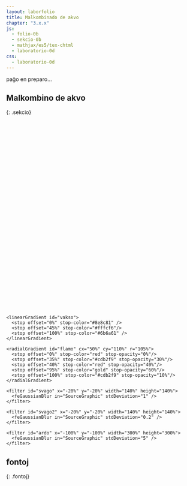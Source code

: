 ```yaml
---
layout: laborfolio
title: Malkombinado de akvo
chapter: "3.x.x"
js:
  - folio-0b
  - sekcio-0b 
  - mathjax/es5/tex-chtml
  - laboratorio-0d
css:
  - laboratorio-0d
---
```


paĝo en preparo...

<!--

https://de.wikipedia.org/wiki/Hofmannscher_Wasserzersetzungsapparat
https://www.3bscientific.de/product-manual/U14332_DE.pdf
http://dodo.fb06.fh-muenchen.de/lab_didaktik/pdf/web-elektrolyse.pdf

-->


## Malkombino de akvo
{: .sekcio}

<script>

  const eksperimentoj = {
  }

  let lab; // la laboratorio kaj iloj
  let aparato, voltmetro, eksperimento;
  const ALTO = 500;
  const LARĜO = 500;
  const X_HOFMANN = 200;

  function elektro() {
    //aparato.enhavo(eksperimento.ml);
    //mezurilo.valoro(0);
    // ŝaltu...
    const ŝaltilo = ĝi("#_plato_voltmetro .ŝaltilo");
    ŝaltilo.classList.add("ŝaltita");
    voltmetro.valoro(19.8);
    vezikoj();
  }

  function vezikoj() {
    const h_alto = 300; // alto de aparataj tuboj
    // ni uzas "falaĵo"-n por leviĝantaj vezikoj, tial supro estu 0 kaj faldistanco negativa!
    // la vezikoj ekas ĉe la elektrodo en alto (0,40)
    // kaj atingu ĝis la supro de la enhavo. Kiam la akvinivelo sinkas
    // ni devos poste adapti faldistancon (negativa, ĉar ili ja leviĝas)
    const v1 = { id: "veziko_O2", klasoj: "", n: 6, daŭro: 1, supro: 0, alto: -40, faldistanco: -h_alto, falaĵalto: 0, videblo: 1.0 };
    const v2 = { id: "veziko_O2", klasoj: "", n: 5, daŭro: 5, aperdaŭro: 3, supro: 0, alto: -40, faldistanco: -h_alto, falaĵalto: 0, videblo: 1.0 };

    const limigo_H2 = aparato.enhavlimigo("1");
    const limigo_O2 = aparato.enhavlimigo("2");
    veziketoj_O2 = Lab.falaĵo("vezikoj_O2","vezikoj",
        v1, v2, limigo_O2, 25, h_alto);
    veziketoj_H2 = Lab.falaĵo("vezikoj_H2","vezikoj",
        {...v1,...{id: "veziko_H2",n: 12}},
        {...v2, ...{id: "veziko_H2",n: 10}},
        limigo_H2, 25, h_alto);
    aparato.vezikoj(veziketoj_O2,"2");  // aldonu vezikojn al jama likvo
    aparato.vezikoj(veziketoj_H2,"1");  // aldonu vezikojn al jama likvo

    for (const a of ĉiuj("#vezikoj_H2 animate, #vezikoj_O2 animate")) {
      a.beginElement();
    }
    for (const am of ĉiuj("#vezikoj_H2 animateMotion, #vezikoj_O2 animateMotion")) {
      Lab.a(am,{
        repeatCount: "indefinite",
        fill: "remove"
      });
      am.beginElement();
    }
  }

  lanĉe(()=>{
    lab = new Laboratorio(ĝi("#eksperimento"),"fono",LARĜO,ALTO+10);

    // difinu vezikojn
    lab.difinoj().append(
      Lab.e("circle",{
        id: "veziko_H2",
        class: "veziko",
        r: 1.6
      }),
      Lab.e("circle",{
        id: "veziko_O2",
        class: "veziko",
        r: 2 // duoble volumeno: r_O2 = 1,25*r_H2
      })
    );

    // hofmann-aparato
    aparato = Lab.hofmanaparato("hofman",1); // elfluo = 100ml, t.e. malplena
    // du provtubojp por kapti gason
    ptubo1 = Lab.provtubo("provtubo_1",0,15,80,175);
    ptubo2 = Lab.provtubo("provtubo_2",0,15,80,182);
    // tensimezurilo
    voltmetro = new LabMezurilo("voltmetro",30,"V");

    // dratoj por kunligi la elekjtrodojn kun la voltmetro
    const drato_plus = new LabIlo("drato_plus");
    drato_plus.g = Lab.e("g",{id: "drato_plus"});
    drato_plus.g.append(
      Lab.e("path",{
            d: `M${10+120},${ALTO-90+20+1}Q160,${ALTO-90+20+2} 170,${ALTO-35}Q170,${ALTO-10} ${X_HOFMANN+8},${ALTO-10}`,
            class: "drato_plus"
        })
    );

    const drato_minus = new LabIlo("drato_minus");
    drato_minus.g = Lab.e("g",{id: "drato_minus"});
    drato_minus.g.append(
      Lab.e("path",{
            d: `M${10+120},${ALTO-90+60+2}Q180,${ALTO-90+60} 270,${ALTO-20}L${X_HOFMANN+130},${ALTO-10}`,
            class: "drato_minus"
        })
    );

    // keno por testo
    keno = new LabKeno("keno",4,150,5);
    // kandelo por testo
    kandelo = new LabKandelo("kandelo",40,16);

    lab.metu(drato_minus,{id:'drato_minus',x:0,y:0});
    lab.metu(drato_plus,{id:'drato_minus',x:0,y:0});
    lab.metu(voltmetro,{id: "voltmetro", x:10, y:ALTO-90});
    lab.metu(aparato,{id: "malsupre", x:X_HOFMANN, y:ALTO-20});
    lab.metu(ptubo1,{id: "maldekstre", x:X_HOFMANN, y: -95});
    lab.metu(ptubo2,{id: "dekstre", x:X_HOFMANN+140, y: -95});
    lab.metu(keno,{id: "keno", x:X_HOFMANN+190, y:ALTO-20});
    lab.metu(kandelo,{id: "kandelo", x:X_HOFMANN+230, y:ALTO-20});

    // ŝaltilo por la elektro
    const ŝaltilo = ĝi("#_plato_voltmetro .ŝaltilo");
    lab.klak_reago(ŝaltilo,(btn) => {
      elektro();
    });

  });
</script>

<svg id="eksperimento"
    version="1.1" 
    xmlns="http://www.w3.org/2000/svg" 
    xmlns:xlink="http://www.w3.org/1999/xlink" width="100%" viewBox="-10 -10 520 520">
 <style type="text/css">
    <![CDATA[
      .butono.premita rect {
        fill: #004b4b;
      }
      .likvo {
        fill: hsla(236, 14%, 75%, 0.4);
      }
      .veziko {
        fill: url(#vitro);
        stroke: black;
        stroke-width: 0.2;
      }
      .klemo_1 {
        fill: url(#klemo_plus);
      }
      .klemo_2 {
        fill: url(#klemo_minus);
      }
      .drato_plus {
        fill: none;
        stroke-width: 2;
        stroke: crimson;
      }
      .drato_minus {
        fill: none;
        stroke-width: 2;
        stroke: #223;
      }
      .ŝaltilo rect {
        stroke: #ccc;
        fill: #ddf;
      }
      .ŝaltilo.ŝaltita rect {
        fill: #668;
      }
      .ŝaltilo text {
        fill: #112;
        font-size: 11pt;
      }
      .ŝaltilo.ŝaltita text {
        fill: #811;
      }
    ]]>
  </style>

  <defs>
    <linearGradient id="ligno">
      <stop offset="0%" stop-color="#d0be8e" />
      <stop offset="40%" stop-color="#f5e7c0"/>
      <stop offset="100%" stop-color="#524a35" />
    </linearGradient>


    <linearGradient id="vakso">
      <stop offset="0%" stop-color="#8e8c81" />
      <stop offset="45%" stop-color="#fffcf6"/>
      <stop offset="100%" stop-color="#6b6a61" />
    </linearGradient>
        
    <radialGradient id="flamo" cx="50%" cy="110%" r="105%">
      <stop offset="0%" stop-color="red" stop-opacity="0%"/>
      <stop offset="35%" stop-color="#cdb2f9" stop-opacity="30%"/>
      <stop offset="40%" stop-color="red" stop-opacity="40%"/>
      <stop offset="95%" stop-color="gold" stop-opacity="60%"/>
      <stop offset="100%" stop-color="#cdb2f9" stop-opacity="10%"/>
    </radialGradient>
    
    <filter id="svago" x="-20%" y="-20%" width="140%" height="140%">    
      <feGaussianBlur in="SourceGraphic" stdDeviation="1" />
    </filter>
   
    <filter id="svago2" x="-20%" y="-20%" width="140%" height="140%">    
      <feGaussianBlur in="SourceGraphic" stdDeviation="0.2" />
    </filter>    

    <filter id="ardo" x="-100%" y="-100%" width="300%" height="300%">    
      <feGaussianBlur in="SourceGraphic" stdDeviation="5" />
    </filter>
  </defs>  
</svg>


## fontoj
{: .fontoj}

[^sx1]: [Eigendissoziation des Wassers entschlüsselt](https://www.scinexx.de/news/technik/eigendissoziation-des-wassers-entschluesselt/)
[^cu1]: [Säuren, Basen, Salze](https://www.chemieunterricht.de/dc2/wsu-grund/kap_14.htm)
